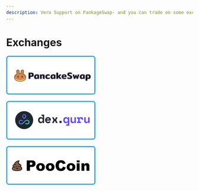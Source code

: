 ```yaml
---
description: Vero Support on PankageSwap- and you can trade on some exchange support
---
```


# Exchanges

![PankageSwap](../.gitbook/assets/pancakeswap.png)

![Dex.Guru](../.gitbook/assets/dexguru.png)

![PooCoin](../.gitbook/assets/poocoin.png)

